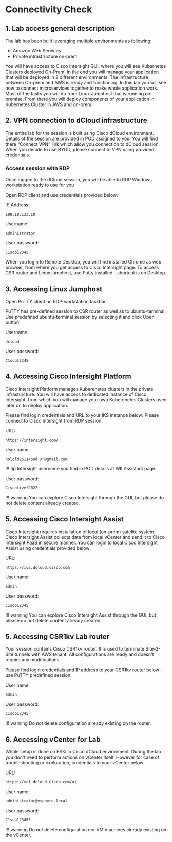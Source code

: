 # Connectivity Check

## 1. Lab access general description

The lab has been built leveraging multiple environments as following:

- Amazon Web Services
- Private intrastructure on-prem

You will have access to Cisco Intersight GUI, where you will see  Kubernetes Clusters deployed On-Prem. In the end you will manage your application that will be deployed in 2 different environments. The infrastructure between On-prem and AWS is ready and functioning. In this lab you will see how to connect microservices together to make whole application work.
Most of the tasks you will do from Linux Jumphost that is running on-premise. From there you will deploy components of your application in Kubernetes Cluster in AWS and on-prem.

## 2. VPN connection to dCloud infrastructure

The entire lab for the session is built using Cisco dCloud environment.
Details of the session are provided in POD assigned to you. You will find there "Connect VPN" link which allow you connection to dCloud session.
When you decide to use BYOD, please connect to VPN using provided credentials.

### Access session with RDP

Once logged to the dCloud session, you will be able to RDP Windows workstation ready to use for you

Open RDP client and use credentials provided below:

IP Address:

	198.18.133.10

Username:
	
	administrator

User password:
	
	C1sco12345

When you login to Remote Desktop, you will find installed Chrome as web browser, from where you get access to Cisco Intersight page.
To access CSR router and Linux jumphost, use Putty installed - shortcut is on Desktop.

## 3. Accessing Linux Jumphost

Open PuTTY client on RDP-workstation taskbar.

PuTTY has pre-defined session to CSR router as well as to ubuntu-terminal. Use predefined ubuntu-terminal session by selecting it and click Open button.

Username:
	
	dcloud

User password:
	
	C1sco12345


## 4. Accessing Cisco Intersight Platform

Cisco Intersight Platform manages Kuberenetes clusters in the private infrasturcture. You will have access to dedicated instance of Cisco Intersight, from which you will manage your own Kuberenetes Clusters used later on to deploy application.

Please find login credentials and URL to your IKS instance below:
Please connect to Cisco Intersight from RDP session.

URL:
	
	https://intersight.com/
User name:
	
	holcld2611+pod'X'@gmail.com

!!! tip
	Intersight username you find in POD details at WILAssistant page.

User password:
	
	CiscoLive!2022

!!! warning
	You can explore Cisco Intersight through the GUI, but please do not delete content already created.

## 5. Accessing Cisco Intersight Assist

Cisco Intersight requires installation of local (on-prem) satelite system. Cisco Intersight Assist collects data from local vCenter and send it to Cisco Intersight PaaS in secure manner.
You can login to local Cisco Intersight Assist using credentials provided below:

URL:
	
	https://iva.dcloud.cisco.com
User name:
	
	admin

User password:
	
	C1sco12345

!!! warning
	You can explore Cisco Intersight Assist through the GUI, but please do not delete content already created.

## 5. Accessing CSR1kv Lab router

Your session contains Cisco CSR1kv router. It is used to terminate Site-2-Site tunnels with AWS tenant. All configurations are ready and doesn't require any modifications.

Please find login credentials and IP address to your CSR1kv router below - use PuTTY predefined session:

User name:
	
	admin
User password:
	
	C1sco12345

!!! warning
	Do not delete configuration already existing on the router.

## 6. Accessing vCenter for Lab

Whole setup is done on ESXi in Cisco dCloud environment. During the lab you don't need to perform actions on vCenter itself. However for case of troubleshooting or exploration, credentials to your vCenter below.

URL:
	
	https://vc1.dcloud.cisco.com/ui
User name:
	
	administrator@vsphere.local
User password:
	
	C1sco12345!


!!! warning
	Do not delete configuration nor VM machines already existing on the vCenter.
